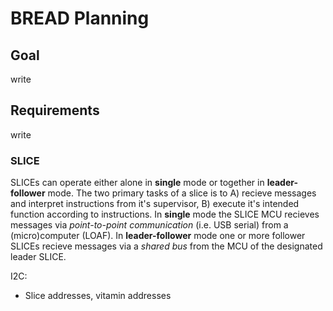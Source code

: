 # BREAD Planning

## Goal

write

## Requirements

write

### SLICE

SLICEs can operate either alone in **single** mode or together in **leader-follower** mode. The two primary tasks of a slice is to A) recieve messages and interpret instructions from it's supervisor, B) execute it's intended function according to instructions. In **single** mode the SLICE MCU recieves messages via _point-to-point communication_ (i.e. USB serial) from a (micro)computer (LOAF). In **leader-follower** mode one or more follower SLICEs recieve messages via a _shared bus_ from the MCU of the designated leader SLICE.

I2C:

- Slice addresses, vitamin addresses